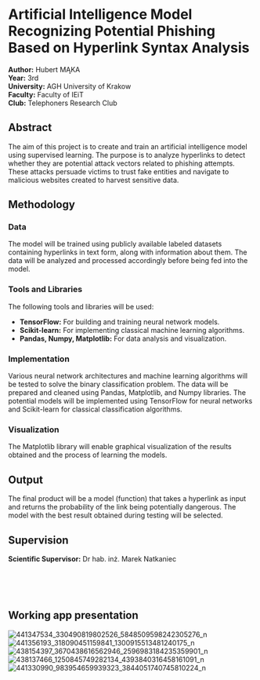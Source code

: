 # Artificial Intelligence Model Recognizing Potential Phishing Based on Hyperlink Syntax Analysis

**Author:** Hubert MĄKA  
**Year:** 3rd  
**University:** AGH University of Krakow  
**Faculty:** Faculty of IEiT  
**Club:** Telephoners Research Club  

## Abstract

The aim of this project is to create and train an artificial intelligence model using supervised learning. The purpose is to analyze hyperlinks to detect whether they are potential attack vectors related to phishing attempts. These attacks persuade victims to trust fake entities and navigate to malicious websites created to harvest sensitive data.

## Methodology

### Data

The model will be trained using publicly available labeled datasets containing hyperlinks in text form, along with information about them. The data will be analyzed and processed accordingly before being fed into the model.

### Tools and Libraries

The following tools and libraries will be used:

- **TensorFlow:** For building and training neural network models.
- **Scikit-learn:** For implementing classical machine learning algorithms.
- **Pandas, Numpy, Matplotlib:** For data analysis and visualization.

### Implementation

Various neural network architectures and machine learning algorithms will be tested to solve the binary classification problem. The data will be prepared and cleaned using Pandas, Matplotlib, and Numpy libraries. The potential models will be implemented using TensorFlow for neural networks and Scikit-learn for classical classification algorithms.

### Visualization

The Matplotlib library will enable graphical visualization of the results obtained and the process of learning the models.

## Output

The final product will be a model (function) that takes a hyperlink as input and returns the probability of the link being potentially dangerous. The model with the best result obtained during testing will be selected.

## Supervision

**Scientific Supervisor:** Dr hab. inż. Marek Natkaniec

<br />
<br />
<br />

## Working app presentation
![441347534_330490819802526_5848509598242305276_n](https://github.com/hubertmaka/URL-Phishing-Detection/assets/121463460/37ba872c-1265-46b6-bc7f-5dc3a7869b91)
![441356193_318090451159841_1300915513481240175_n](https://github.com/hubertmaka/URL-Phishing-Detection/assets/121463460/78381f0b-f3e1-4e9b-96fc-fd719760f1e7)
![438154397_3670438616562946_2596983184235359901_n](https://github.com/hubertmaka/URL-Phishing-Detection/assets/121463460/bf33001e-d43e-4fd5-affe-f19ee6352dcd)
![438137466_1250845749282134_4393840316458161091_n](https://github.com/hubertmaka/URL-Phishing-Detection/assets/121463460/82505566-d44f-483f-9f8d-ad501e9aa2a9)
![441330990_983954659939323_3844051740745810224_n](https://github.com/hubertmaka/URL-Phishing-Detection/assets/121463460/54226b0c-0735-4d15-8e4c-8cfe3bf259c9)
